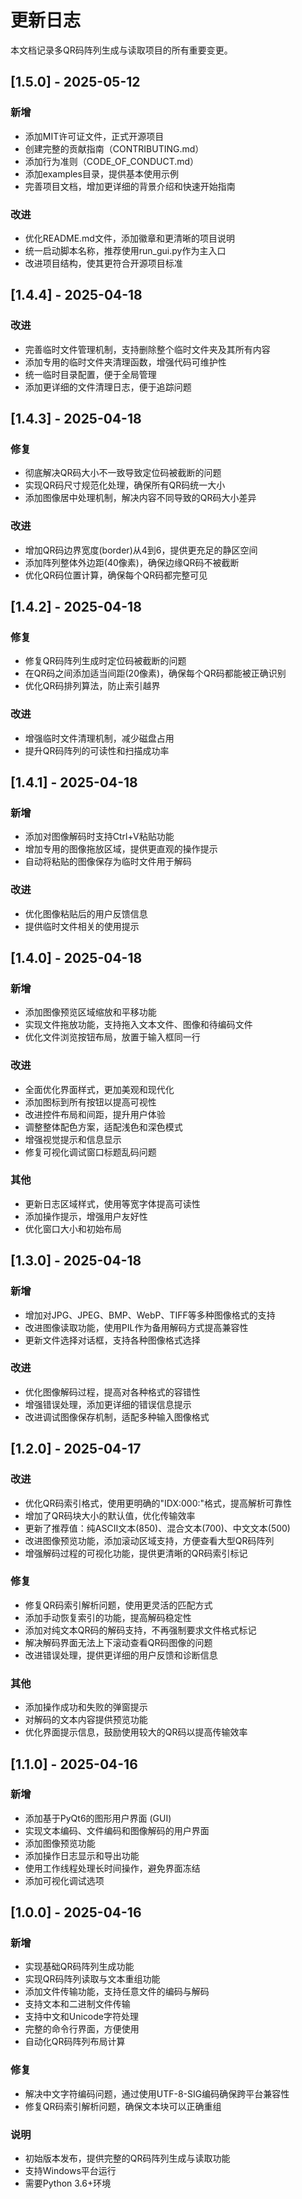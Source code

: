 # 更新日志

本文档记录多QR码阵列生成与读取项目的所有重要变更。

## [1.5.0] - 2025-05-12

### 新增
- 添加MIT许可证文件，正式开源项目
- 创建完整的贡献指南（CONTRIBUTING.md）
- 添加行为准则（CODE_OF_CONDUCT.md）
- 添加examples目录，提供基本使用示例
- 完善项目文档，增加更详细的背景介绍和快速开始指南

### 改进
- 优化README.md文件，添加徽章和更清晰的项目说明
- 统一启动脚本名称，推荐使用run_gui.py作为主入口
- 改进项目结构，使其更符合开源项目标准

## [1.4.4] - 2025-04-18

### 改进
- 完善临时文件管理机制，支持删除整个临时文件夹及其所有内容
- 添加专用的临时文件夹清理函数，增强代码可维护性
- 统一临时目录配置，便于全局管理
- 添加更详细的文件清理日志，便于追踪问题

## [1.4.3] - 2025-04-18

### 修复
- 彻底解决QR码大小不一致导致定位码被截断的问题
- 实现QR码尺寸规范化处理，确保所有QR码统一大小
- 添加图像居中处理机制，解决内容不同导致的QR码大小差异

### 改进
- 增加QR码边界宽度(border)从4到6，提供更充足的静区空间
- 添加阵列整体外边距(40像素)，确保边缘QR码不被截断
- 优化QR码位置计算，确保每个QR码都完整可见

## [1.4.2] - 2025-04-18

### 修复
- 修复QR码阵列生成时定位码被截断的问题
- 在QR码之间添加适当间距(20像素)，确保每个QR码都能被正确识别
- 优化QR码排列算法，防止索引越界

### 改进
- 增强临时文件清理机制，减少磁盘占用
- 提升QR码阵列的可读性和扫描成功率

## [1.4.1] - 2025-04-18

### 新增
- 添加对图像解码时支持Ctrl+V粘贴功能
- 增加专用的图像拖放区域，提供更直观的操作提示
- 自动将粘贴的图像保存为临时文件用于解码

### 改进
- 优化图像粘贴后的用户反馈信息
- 提供临时文件相关的使用提示

## [1.4.0] - 2025-04-18

### 新增
- 添加图像预览区域缩放和平移功能
- 实现文件拖放功能，支持拖入文本文件、图像和待编码文件
- 优化文件浏览按钮布局，放置于输入框同一行

### 改进
- 全面优化界面样式，更加美观和现代化
- 添加图标到所有按钮以提高可视性
- 改进控件布局和间距，提升用户体验
- 调整整体配色方案，适配浅色和深色模式
- 增强视觉提示和信息显示
- 修复可视化调试窗口标题乱码问题

### 其他
- 更新日志区域样式，使用等宽字体提高可读性
- 添加操作提示，增强用户友好性
- 优化窗口大小和初始布局

## [1.3.0] - 2025-04-18

### 新增
- 增加对JPG、JPEG、BMP、WebP、TIFF等多种图像格式的支持
- 改进图像读取功能，使用PIL作为备用解码方式提高兼容性
- 更新文件选择对话框，支持各种图像格式选择

### 改进
- 优化图像解码过程，提高对各种格式的容错性
- 增强错误处理，添加更详细的错误信息提示
- 改进调试图像保存机制，适配多种输入图像格式

## [1.2.0] - 2025-04-17

### 改进
- 优化QR码索引格式，使用更明确的"IDX:000:"格式，提高解析可靠性
- 增加了QR码块大小的默认值，优化传输效率
- 更新了推荐值：纯ASCII文本(850)、混合文本(700)、中文文本(500)
- 改进图像预览功能，添加滚动区域支持，方便查看大型QR码阵列
- 增强解码过程的可视化功能，提供更清晰的QR码索引标记

### 修复
- 修复QR码索引解析问题，使用更灵活的匹配方式
- 添加手动恢复索引的功能，提高解码稳定性
- 添加对纯文本QR码的解码支持，不再强制要求文件格式标记
- 解决解码界面无法上下滚动查看QR码图像的问题
- 改进错误处理，提供更详细的用户反馈和诊断信息

### 其他
- 添加操作成功和失败的弹窗提示
- 对解码的文本内容提供预览功能
- 优化界面提示信息，鼓励使用较大的QR码以提高传输效率

## [1.1.0] - 2025-04-16

### 新增
- 添加基于PyQt6的图形用户界面 (GUI)
- 实现文本编码、文件编码和图像解码的用户界面
- 添加图像预览功能
- 添加操作日志显示和导出功能
- 使用工作线程处理长时间操作，避免界面冻结
- 添加可视化调试选项

## [1.0.0] - 2025-04-16

### 新增
- 实现基础QR码阵列生成功能
- 实现QR码阵列读取与文本重组功能
- 添加文件传输功能，支持任意文件的编码与解码
- 支持文本和二进制文件传输
- 支持中文和Unicode字符处理
- 完整的命令行界面，方便使用
- 自动化QR码阵列布局计算

### 修复
- 解决中文字符编码问题，通过使用UTF-8-SIG编码确保跨平台兼容性
- 修复QR码索引解析问题，确保文本块可以正确重组

### 说明
- 初始版本发布，提供完整的QR码阵列生成与读取功能
- 支持Windows平台运行
- 需要Python 3.6+环境 
